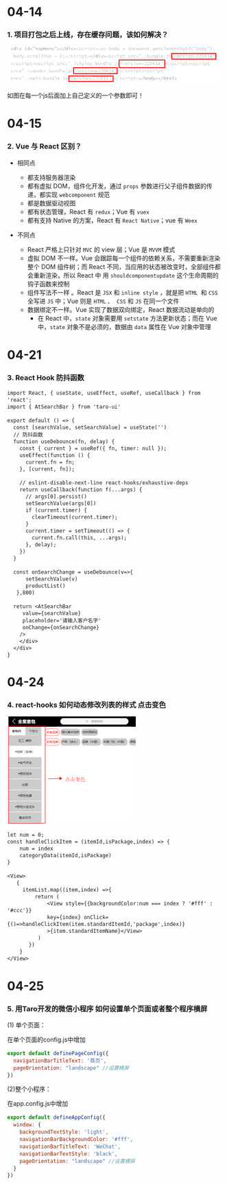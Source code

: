 

# 04-14

### 1. 项目打包之后上线，存在缓存问题，该如何解决？

 ![1649924397(1)](images/1649924397(1).jpg)

  如图在每一个js后面加上自己定义的一个参数即可！  



# 04-15

### 2. Vue 与 React 区别？

- 相同点
  - 都支持服务器渲染
  - 都有虚拟 DOM，组件化开发，通过 `props` 参数进行父子组件数据的传递，都实现 `webcomponent` 规范
  - 都是数据驱动视图
  - 都有状态管理，React 有 `redux`；Vue 有 `vuex`
  - 都有支持 Native 的方案，React 有 `React Native`；vue 有 `Weex` 

- 不同点
  - React 严格上只针对 `MVC` 的 view 层；Vue 是 `MVVM` 模式
  - 虚拟 DOM 不一样。Vue 会跟踪每一个组件的依赖关系，不需要重新渲染整个 DOM 组件树；而 React 不同，当应用的状态被改变时，全部组件都会重新渲染，所以 React 中 用 `shouldcomponentupdate` 这个生命周期的钩子函数来控制
  - 组件写法不一样 。React 是 `JSX` 和 `inline style` ，就是把 `HTML `和 `CSS` 全写进 `JS` 中；Vue 则是 `HTML` 、` CSS` 和 `JS` 在同一个文件
  - 数据绑定不一样。Vue 实现了数据双向绑定，React 数据流动是单向的
    - 在 React 中，`state` 对象需要用 `setstate` 方法更新状态；而在 Vue 中，`state` 对象不是必须的，数据由 `data` 属性在 Vue 对象中管理



# 04-21

### 3. React Hook 防抖函数

```react
import React, { useState, useEffect, useRef, useCallback } from 'react';
import { AtSearchBar } from 'taro-ui'
 
export default () => {
  const [searchValue, setSearchValue] = useState('')
  // 防抖函数
  function useDebounce(fn, delay) {
    const { current } = useRef({ fn, timer: null });
    useEffect(function () {
      current.fn = fn;
    }, [current, fn]);
  
    // eslint-disable-next-line react-hooks/exhaustive-deps
    return useCallback(function f(...args) {
      // args[0].persist() 
      setSearchValue(args[0])
      if (current.timer) {
        clearTimeout(current.timer);
      }
      current.timer = setTimeout(() => {
        current.fn.call(this, ...args);
      }, delay);
    })
  }
  
  const onSearchChange = useDebounce(v=>{
      setSearchValue(v)
      productList()
   },800)
 
  return <AtSearchBar
     value={searchValue}
     placeholder='请输入客户名字'
     onChange={onSearchChange}
    />
    </div>
  </div>
}

```



# 04-24

### 4. react-hooks 如何动态修改列表的样式 点击变色

<img src="images/1650784194(1).jpg" alt="1650784194(1)" style="zoom:50%;" />

```react
let num = 0;
const handleClickItem = (itemId,isPackage,index) => {
    num = index 
    categoryData(itemId,isPackage)
}

<View>
   {
     itemList.map((item,index) =>{
         return (
             <View style={{backgroundColor:num === index ? '#fff' : '#ccc'}}
             key={index} onClick={()=>handleClickItem(item.standardItemId,'package',index)} 
             >{item.standardItemName}</View>
          )
       })
    }
</View> 

```



# 04-25

### 5. 用Taro开发的微信小程序 如何设置单个页面或者整个程序横屏

 (1) 单个页面：

  在单个页面的config.js中增加

```jsx
export default definePageConfig({
  navigationBarTitleText: '首页',
  pageOrientation: "landscape" //设置横屏
})
```

(2)整个小程序：

在app.config.js中增加

```jsx
export default defineAppConfig({
  window: {
    backgroundTextStyle: 'light',
    navigationBarBackgroundColor: '#fff',
    navigationBarTitleText: 'WeChat',
    navigationBarTextStyle: 'black',
    pageOrientation: "landscape" //设置横屏
  }
})

```

